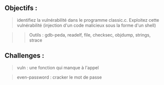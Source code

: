 ## Objectifs : 
> identifiez la vulnérabilité dans le programme classic.c.
> Exploitez cette vulnérabilité (injection d'un code malicieux sous la forme d'un shell)

>> Outils : gdb-peda, readelf, file, checksec, objdump, strings, strace

## Challenges :
> vuln : une fonction qui manque à l'appel

> even-password : cracker le mot de passe
